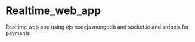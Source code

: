 # Realtime_web_app
Realtime web app using ejs nodejs mongodb and socket.io and stripejs for payments

